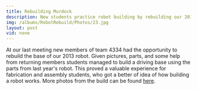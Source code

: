 ```yaml
---
title: Rebuilding Murdock
description: New students practice robot building by rebuilding our 2013 robot 
img: /albums/RobotRebuild/Photos/23.jpg
layout: post
vid: none
---
```

At our last meeting new members of team 4334 had the opportunity to rebuild the base of our 2013 robot. Given pictures, parts, and some help from returning members students managed to build a driving base using the parts from last year's robot. This proved a valuable experience for fabrication and assembly students, who got a better of idea of how building a robot works. More photos from the build can be found [here](/2013/11/20/robot-rebuild/).
